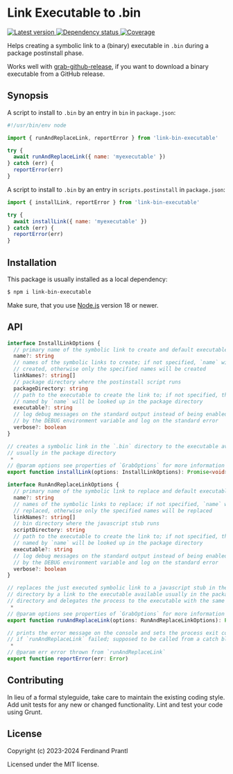 # Link Executable to .bin

[![Latest version](https://img.shields.io/npm/v/link-bin-executable)
 ![Dependency status](https://img.shields.io/librariesio/release/npm/link-bin-executable)
](https://www.npmjs.com/package/link-bin-executable)
[![Coverage](https://codecov.io/gh/prantlf/link-bin-executable/branch/master/graph/badge.svg)](https://codecov.io/gh/prantlf/link-bin-executable)

Helps creating a symbolic link to a (binary) executable in `.bin` during a package postinstall phase.

Works well with [grab-github-release], if you want to download a binary executable from a GitHub release.

## Synopsis

A script to install to `.bin` by an entry in `bin` in `package.json`:

```js
#!/usr/bin/env node

import { runAndReplaceLink, reportError } from 'link-bin-executable'

try {
  await runAndReplaceLink({ name: 'myexecutable' })
} catch (err) {
  reportError(err)
}
```

A script to install to `.bin` by an entry in `scripts.postinstall` in `package.json`:

```js
import { installLink, reportError } from 'link-bin-executable'

try {
  await installLink({ name: 'myexecutable' })
} catch (err) {
  reportError(err)
}
```

## Installation

This package is usually installed as a local dependency:

```sh
$ npm i link-bin-executable
```

Make sure, that you use [Node.js] version 18 or newer.

## API

```ts
interface InstallLinkOptions {
  // primary name of the symbolic link to create and default executable name
  name?: string
  // names of the symbolic links to create; if not specified, `name` will be
  // created, otherwise only the specified names will be created
  linkNames?: string[]
  // package directory where the postinstall script runs
  packageDirectory: string
  // path to the executable to create the link to; if not specified, the file
  // named by `name` will be looked up in the package directory
  executable?: string
  // log debug messages on the standard output instead of being enabled
  // by the DEBUG environment variable and log on the standard error
  verbose?: boolean
}

// creates a symbolic link in the `.bin` directory to the executable available
// usually in the package directory
 *
// @param options see properties of `GrabOptions` for more information
export function installLink(options: InstallLinkOptions): Promise<void>

interface RunAndReplaceLinkOptions {
  // primary name of the symbolic link to replace and default executable name
  name?: string
  // names of the symbolic links to replace; if not specified, `name` will be
  // replaced, otherwise only the specified names will be replaced
  linkNames?: string[]
  // bin directory where the javascript stub runs
  scriptDirectory: string
  // path to the executable to create the link to; if not specified, the file
  // named by `name` will be looked up in the package directory
  executable?: string
  // log debug messages on the standard output instead of being enabled
  // by the DEBUG environment variable and log on the standard error
  verbose?: boolean
}

// replaces the just executed symbolic link to a javascript stub in the `.bin`
// directory by a link to the executable available usually in the package
// directory and delegates the process to the executable with the same arguments
 *
// @param options see properties of `GrabOptions` for more information
export function runAndReplaceLink(options: RunAndReplaceLinkOptions): Promise<void>

// prints the error message on the console and sets the process exit code
// if `runAndReplaceLink` failed; supposed to be called from a catch block
 *
// @param err error thrown from `runAndReplaceLink`
export function reportError(err: Error)
```

## Contributing

In lieu of a formal styleguide, take care to maintain the existing coding style.  Add unit tests for any new or changed functionality. Lint and test your code using Grunt.

## License

Copyright (c) 2023-2024 Ferdinand Prantl

Licensed under the MIT license.

[Node.js]: http://nodejs.org/
[grab-github-release]: https://github.com/prantlf/grab-github-release
